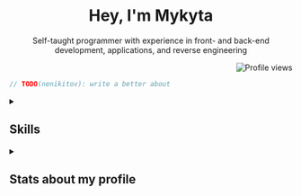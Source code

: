 <div align="center">

# Hey, I'm Mykyta

Self-taught programmer with experience in front- and back-end development, applications, and reverse engineering

</div>

<div align="right">

![Profile views](https://komarev.com/ghpvc/?username=nenikitov&style=for-the-badge&color=blue)

</div>

```rust
// TODO(nenikitov): write a better about
```

<details>

<summary><h2>Skills</h2></summary>

### Programming

![Rust](https://img.shields.io/badge/rust-DEA584?style=for-the-badge&logo=rust&logoColor=black)
![TypeScript](https://img.shields.io/badge/typescript-3178C6?style=for-the-badge&logo=typescript&logoColor=white)
![JavaScript](https://img.shields.io/badge/javascript-F1E05A?style=for-the-badge&logo=javascript&logoColor=black)
![Lua](https://img.shields.io/badge/lua-000080?style=for-the-badge&logo=lua&logoColor=white)
![Python](https://img.shields.io/badge/python-3572A5?style=for-the-badge&logo=python&logoColor=white)
![C++](https://img.shields.io/badge/c%2B%2B-F34B7D?style=for-the-badge&logo=cplusplus&logoColor=white)
![C#](https://img.shields.io/badge/c%23-178600?style=for-the-badge&logo=csharp&logoColor=white)
![C](https://img.shields.io/badge/c-555555?style=for-the-badge&logo=c&logoColor=white)
![Kotlin](https://img.shields.io/badge/kotlin-A97BFF?style=for-the-badge&logo=kotlin&logoColor=white)
![Bash](https://img.shields.io/badge/bash-89E051?style=for-the-badge&logo=gnubash&logoColor=black)

### Markup

![Markdown](https://img.shields.io/badge/markdown-083FA1?style=for-the-badge&logo=markdown&logoColor=white)
![HTML](https://img.shields.io/badge/html-E34C26?style=for-the-badge&logo=html5&logoColor=white)
![SCSS](https://img.shields.io/badge/scss-C6538C?style=for-the-badge&logo=sass&logoColor=white)
![CSS](https://img.shields.io/badge/css-563D7C?style=for-the-badge&logo=css3&logoColor=white)

### Frameworks

![NestJS](https://img.shields.io/badge/nestjs-3178C6?style=for-the-badge&logo=nestjs&logoColor=white)
![Express](https://img.shields.io/badge/express-F1E05A?style=for-the-badge&logo=express&logoColor=black)
![Django](https://img.shields.io/badge/django-3572A5?style=for-the-badge&logo=django&logoColor=white)
![React](https://img.shields.io/badge/react-3178C6?style=for-the-badge&logo=react&logoColor=white)

### Other languages

![TOML](https://img.shields.io/badge/toml-9C4221?style=for-the-badge&logo=toml&logoColor=white)
![YAML](https://img.shields.io/badge/yaml-CB171E?style=for-the-badge&logo=yaml&logoColor=white)
![JSON](https://img.shields.io/badge/json-292929?style=for-the-badge&logo=json&logoColor=white)
![XML](https://img.shields.io/badge/%3C%3E%20%20xml-0060AC?style=for-the-badge)

### Tools

![Linux](https://img.shields.io/badge/linux-1382BB?style=for-the-badge&logo=archlinux&logoColor=white)
![NeoVim](https://img.shields.io/badge/linux-199F4B?style=for-the-badge&logo=neovim&logoColor=white)
![Blender](https://img.shields.io/badge/blender-E5651E?style=for-the-badge&logo=blender&logoColor=white)
![Unreal Engine](https://img.shields.io/badge/unreal%20engine-2C2C2C?style=for-the-badge&logo=unrealengine&logoColor=white)
![Docker](https://img.shields.io/badge/docker-384D54?style=for-the-badge&logo=docker&logoColor=white)

</details>

<details>

<summary><h2>Stats about my profile</h2></summary>

More detailed statistics [here](https://profile-summary-for-github.com/user/nenikitov "More stats about my profile").


<div align='center'>

![GitHub stats](https://github-readme-stats.vercel.app/api?username=nenikitov&count_private=true&show_icons=true&hide_border=true&theme=dark#gh-dark-mode-only)
![GitHub stats](https://github-readme-stats.vercel.app/api?username=nenikitov&count_private=true&show_icons=true&hide_border=true&theme=default#gh-light-mode-only)

![Most used languages](https://github-readme-stats.vercel.app/api/top-langs/?username=nenikitov&layout=compact&hide_border=true&theme=dark#gh-dark-mode-only)
![Most used languages](https://github-readme-stats.vercel.app/api/top-langs/?username=nenikitov&layout=compact&hide_border=true&theme=default#gh-light-mode-only)

![Commit streak](https://streak-stats.demolab.com?user=nenikitov&hide_border=true&theme=dark#gh-dark-mode-only)
![Commit streak](https://streak-stats.demolab.com?user=nenikitov&hide_border=true&theme=default#gh-light-mode-only)

</div>

Thanks to the contributors of these projects for creating these amazing trackers:
- [github-readme-stats](https://github.com/anuraghazra/github-readme-stats)
- [github-readme-streak-stats](https://github.com/DenverCoder1/github-readme-streak-stats)
- [github-profile-views-counter](https://github.com/antonkomarev/github-profile-views-counter)

</details>

